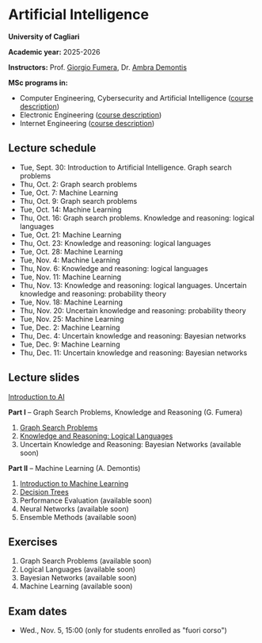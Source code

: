 # Artificial Intelligence

**University of Cagliari**

**Academic year:** 2025-2026

**Instructors:** Prof. [Giorgio Fumera](https://www.unica.it/unica/page/it/giorgio_fumera), Dr. [Ambra Demontis](https://web.unica.it/unica/page/en/ambra_demontis)

**MSc programs in:**
- Computer Engineering, Cybersecurity and Artificial Intelligence ([course description](https://unica.coursecatalogue.cineca.it/insegnamenti/2024/19989/2018/9999/10983?coorte=2024&schemaid=4854))
- Electronic Engineering ([course description](https://unica.coursecatalogue.cineca.it/insegnamenti/2024/19989/2018/1/10662?coorte=2023&schemaid=4635))
- Internet Engineering ([course description](https://unica.coursecatalogue.cineca.it/insegnamenti/2024/19989/2023/9999/10982?coorte=2024&schemaid=4849))

## Lecture schedule

- Tue, Sept. 30: Introduction to Artificial Intelligence. Graph search problems
- Thu, Oct. 2: Graph search problems
- Tue, Oct. 7: Machine Learning
- Thu, Oct. 9: Graph search problems
- Tue, Oct. 14: Machine Learning
- Thu, Oct. 16: Graph search problems. Knowledge and reasoning: logical languages
- Tue, Oct. 21: Machine Learning
- Thu, Oct. 23: Knowledge and reasoning: logical languages
- Tue, Oct. 28: Machine Learning
- Tue, Nov. 4: Machine Learning
- Thu, Nov. 6: Knowledge and reasoning: logical languages
- Tue, Nov. 11: Machine Learning
- Thu, Nov. 13: Knowledge and reasoning: logical languages. Uncertain knowledge and reasoning: probability theory
- Tue, Nov. 18: Machine Learning
- Thu, Nov. 20: Uncertain knowledge and reasoning: probability theory
- Tue, Nov. 25: Machine Learning
- Tue, Dec. 2: Machine Learning
- Thu, Dec. 4: Uncertain knowledge and reasoning: Bayesian networks 
- Tue, Dec. 9: Machine Learning
- Thu, Dec. 11: Uncertain knowledge and reasoning: Bayesian networks

## Lecture slides

[Introduction to AI](https://github.com/unica-ai/unica-ai.github.io/blob/main/slides/AI_slides_Introduction.pdf)

**Part I** – Graph Search Problems, Knowledge and Reasoning (G. Fumera)

1. [Graph Search Problems](https://github.com/unica-ai/unica-ai.github.io/blob/main/slides/AI_slides_Search.pdf)
2. [Knowledge and Reasoning: Logical Languages](https://github.com/unica-ai/unica-ai.github.io/blob/main/slides/AI_slides_KBS.pdf)
3. Uncertain Knowledge and Reasoning: Bayesian Networks (available soon)

**Part II** – Machine Learning (A. Demontis)

1. [Introduction to Machine Learning](https://github.com/unica-ai/unica-ai.github.io/blob/main/slides/AI_ML_introduction.pdf)
2. [Decision Trees](https://github.com/unica-ai/unica-ai.github.io/blob/main/slides/AI_ML_decision_trees.pdf) 
3. Performance Evaluation (available soon)
4. Neural Networks (available soon)
5. Ensemble Methods (available soon)
   
## Exercises

1. Graph Search Problems (available soon)
2. Logical Languages (available soon)
3. Bayesian Networks (available soon)
4. Machine Learning (available soon)

## Exam dates
- Wed., Nov. 5, 15:00 (only for students enrolled as "fuori corso")
